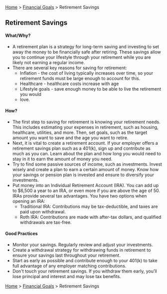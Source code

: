 [Home](../../../README.md) > [Financial Goals](../../financial-goals.md) > Retirement Savings


## Retirement Savings

#### What/Why?

- A retirement plan is a strategy for long-term saving and investing to set away the money to be financially safe after retiring. These savings allow you to continue your lifestyle through your retirement while you are likely not earning a regular income.   
- There are several key reasons for saving for retirement:  
  - Inflation \-  the cost of living typically increases over time, so your retirement funds must be large enough to account for this.  
  - Healthcare \- healthcare costs increase with age  
  - Lifestyle goals \- save enough money to be able to live the retirement you would   
  - love.

#### How?

- The first step to saving for retirement is knowing your retirement needs. This includes estimating your expenses in retirement, such as housing, healthcare, utilities, and more. Then, set goals, such as the target amount you want to save and the age you want to retire.   
- Next, it is vital to create a retirement account. If your employer offers a retirement savings plan such as a 401(k), sign up and contribute as much as you can. Learn about the plan and how long you would need to stay in it to earn the amount of money you need.  
- Try to find some passive sources of income, such as investments. Invest wisely and create a plan to earn a certain amount of money. Know how your savings or pension plan is invested and ensure to diversify your investments.  
- Put money into an Individual Retirement Account (IRA). You can add up to $6,500 a year to an IRA, or even more if you are above the age of 50\. IRAs provide several tax advantages. You have two options when opening an IRA:  
  - Traditional IRA: Contributions may be tax-deductible, and taxes are paid upon withdrawal.  
  - Roth IRA: Contributions are made with after-tax dollars, and qualified withdrawals are tax-free.

#### Good Practices

- Monitor your savings. Regularly review and adjust your investments.   
- Create a withdrawal strategy for withdrawing funds in retirement to ensure your savings last throughout your retirement.   
- Start as early as possible and contribute enough to your 401(k) to take full advantage of any employer matching contributions.  
- Don't touch your retirement savings. If you withdraw them early, you’ll lose principal and interest and may lose tax benefits.

[Home](../../../README.md) > [Financial Goals](../../financial-goals.md) > Retirement Savings
